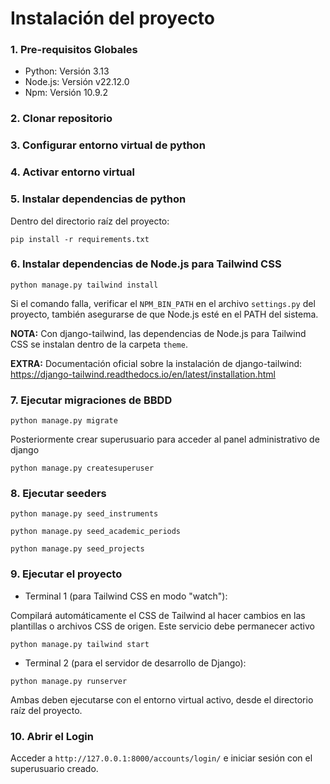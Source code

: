 # Instalación del proyecto

### 1. Pre-requisitos Globales

- Python: Versión 3.13
- Node.js: Versión v22.12.0
- Npm: Versión 10.9.2

### 2. Clonar repositorio

### 3. Configurar entorno virtual de python

### 4. Activar entorno virtual

### 5. Instalar dependencias de python
Dentro del directorio raíz del proyecto:

`pip install -r requirements.txt`

### 6. Instalar dependencias de Node.js para Tailwind CSS

`python manage.py tailwind install`

Si el comando falla, verificar el `NPM_BIN_PATH` en el archivo `settings.py` del proyecto, también asegurarse de que Node.js esté en el PATH del sistema.

**NOTA:** Con django-tailwind, las dependencias de Node.js para Tailwind CSS se instalan dentro de la carpeta `theme`.

**EXTRA:** Documentación oficial sobre la instalación de django-tailwind: https://django-tailwind.readthedocs.io/en/latest/installation.html

### 7. Ejecutar migraciones de BBDD

`python manage.py migrate`

Posteriormente crear superusuario para acceder al panel administrativo de django

`python manage.py createsuperuser`

### 8. Ejecutar seeders

`python manage.py seed_instruments `

`python manage.py seed_academic_periods`

`python manage.py seed_projects`


### 9. Ejecutar el proyecto

- Terminal 1 (para Tailwind CSS en modo "watch"):

Compilará automáticamente el CSS de Tailwind al hacer cambios en las plantillas o archivos CSS de origen. Este servicio debe permanecer activo

`python manage.py tailwind start`

- Terminal 2 (para el servidor de desarrollo de Django):

`python manage.py runserver`

Ambas deben ejecutarse con el entorno virtual activo, desde el directorio raíz del proyecto.

### 10. Abrir el Login

Acceder a `http://127.0.0.1:8000/accounts/login/` e iniciar sesión con el superusuario creado.
